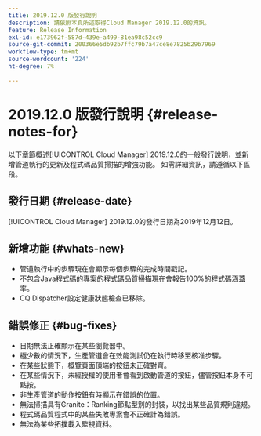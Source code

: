 ```yaml
---
title: 2019.12.0 版發行說明
description: 請依照本頁所述取得Cloud Manager 2019.12.0的資訊。
feature: Release Information
exl-id: e173962f-587d-439e-a499-81ea98c52cc9
source-git-commit: 200366e5db92b7ffc79b7a47ce8e7825b29b7969
workflow-type: tm+mt
source-wordcount: '224'
ht-degree: 7%

---
```


# 2019.12.0 版發行說明 {#release-notes-for}

以下章節概述[!UICONTROL Cloud Manager] 2019.12.0的一般發行說明，並新增管道執行的更新及程式碼品質掃描的增強功能。
如需詳細資訊，請遵循以下區段。

## 發行日期 {#release-date}

[!UICONTROL Cloud Manager] 2019.12.0的發行日期為2019年12月12日。

## 新增功能 {#whats-new}

* 管道執行中的步驟現在會顯示每個步驟的完成時間戳記。
* 不包含Java程式碼的專案的程式碼品質掃描現在會報告100%的程式碼涵蓋率。
* CQ Dispatcher設定健康狀態檢查已移除。

## 錯誤修正 {#bug-fixes}

* 日期無法正確顯示在某些瀏覽器中。
* 極少數的情況下，生產管道會在效能測試仍在執行時移至核准步驟。
* 在某些狀態下，概覽頁面頂端的按鈕未正確對齊。
* 在某些情況下，未經授權的使用者會看到啟動管道的按鈕，儘管按鈕本身不可點按。
* 非生產管道的動作按鈕有時顯示在錯誤的位置。
* 無法掃描具有Granite：Ranking節點型別的封裝，以找出某些品質規則違規。
* 程式碼品質程式中的某些失敗專案會不正確計為錯誤。
* 無法為某些拓撲載入監視資料。
